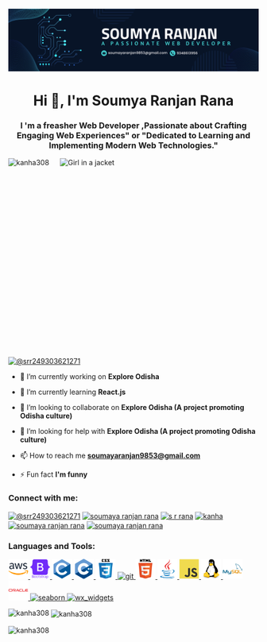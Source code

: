 ![logo](https://github.com/kanha308/kanha308/blob/main/Blue%20and%20White%20Modern%20Marketing%20Manager%20LinkedIn%20banner.png)
<h1 align="center">Hi 👋, I'm Soumya Ranjan Rana</h1>
<h3 align="center">I 'm a freasher Web Developer ,Passionate about Crafting Engaging Web Experiences" or "Dedicated to Learning and Implementing Modern Web Technologies."</h3>

<img align="right" src="https://gifdb.com/images/high/animated-man-computer-coding-nae6mec378lsg1i3.gif" alt="Girl in a jacket" width="400" height="400">


<p align="left"> <img src="https://komarev.com/ghpvc/?username=kanha308&label=Profile%20views&color=0e75b6&style=flat" alt="kanha308" /> </p>

<p align="left"> <a href="https://twitter.com/@srr249303621271" target="blank"><img src="https://img.shields.io/twitter/follow/@srr249303621271?logo=twitter&style=for-the-badge" alt="@srr249303621271" /></a> </p>

- 🔭 I’m currently working on **Explore Odisha**

- 🌱 I’m currently learning **React.js**

- 👯 I’m looking to collaborate on **Explore Odisha  (A project promoting Odisha culture)**

- 🤝 I’m looking for help with **Explore Odisha  (A project promoting Odisha culture)**

- 📫 How to reach me **soumayaranjan9853@gmail.com**

- ⚡ Fun fact **I'm funny**

<h3 align="left">Connect with me:</h3>
<p align="left">
<a href="https://twitter.com/@srr249303621271" target="blank"><img align="center" src="https://raw.githubusercontent.com/rahuldkjain/github-profile-readme-generator/master/src/images/icons/Social/twitter.svg" alt="@srr249303621271" height="30" width="40" /></a>
<a href="https://linkedin.com/in/soumaya ranjan rana" target="blank"><img align="center" src="https://raw.githubusercontent.com/rahuldkjain/github-profile-readme-generator/master/src/images/icons/Social/linked-in-alt.svg" alt="soumaya ranjan rana" height="30" width="40" /></a>
<a href="https://fb.com/s r rana" target="blank"><img align="center" src="https://raw.githubusercontent.com/rahuldkjain/github-profile-readme-generator/master/src/images/icons/Social/facebook.svg" alt="s r rana" height="30" width="40" /></a>
<a href="https://instagram.com/kanha" target="blank"><img align="center" src="https://raw.githubusercontent.com/rahuldkjain/github-profile-readme-generator/master/src/images/icons/Social/instagram.svg" alt="kanha" height="30" width="40" /></a>
<a href="https://www.hackerrank.com/soumaya ranjan rana" target="blank"><img align="center" src="https://raw.githubusercontent.com/rahuldkjain/github-profile-readme-generator/master/src/images/icons/Social/hackerrank.svg" alt="soumaya ranjan rana" height="30" width="40" /></a>
<a href="https://auth.geeksforgeeks.org/user/soumaya ranjan rana" target="blank"><img align="center" src="https://raw.githubusercontent.com/rahuldkjain/github-profile-readme-generator/master/src/images/icons/Social/geeks-for-geeks.svg" alt="soumaya ranjan rana" height="20" width="20" /></a>
</p>

<h3 align="left">Languages and Tools:</h3>
<p align="left"> <a href="https://aws.amazon.com" target="_blank" rel="noreferrer"> <img src="https://raw.githubusercontent.com/devicons/devicon/master/icons/amazonwebservices/amazonwebservices-original-wordmark.svg" alt="aws" width="40" height="40"/> </a> <a href="https://getbootstrap.com" target="_blank" rel="noreferrer"> <img src="https://raw.githubusercontent.com/devicons/devicon/master/icons/bootstrap/bootstrap-plain-wordmark.svg" alt="bootstrap" width="40" height="40"/> </a> <a href="https://www.cprogramming.com/" target="_blank" rel="noreferrer"> <img src="https://raw.githubusercontent.com/devicons/devicon/master/icons/c/c-original.svg" alt="c" width="40" height="40"/> </a> <a href="https://www.w3schools.com/cpp/" target="_blank" rel="noreferrer"> <img src="https://raw.githubusercontent.com/devicons/devicon/master/icons/cplusplus/cplusplus-original.svg" alt="cplusplus" width="40" height="40"/> </a> <a href="https://www.w3schools.com/css/" target="_blank" rel="noreferrer"> <img src="https://raw.githubusercontent.com/devicons/devicon/master/icons/css3/css3-original-wordmark.svg" alt="css3" width="40" height="40"/> </a> <a href="https://git-scm.com/" target="_blank" rel="noreferrer"> <img src="https://www.vectorlogo.zone/logos/git-scm/git-scm-icon.svg" alt="git" width="40" height="40"/> </a> <a href="https://www.w3.org/html/" target="_blank" rel="noreferrer"> <img src="https://raw.githubusercontent.com/devicons/devicon/master/icons/html5/html5-original-wordmark.svg" alt="html5" width="40" height="40"/> </a> <a href="https://www.java.com" target="_blank" rel="noreferrer"> <img src="https://raw.githubusercontent.com/devicons/devicon/master/icons/java/java-original.svg" alt="java" width="40" height="40"/> </a> <a href="https://developer.mozilla.org/en-US/docs/Web/JavaScript" target="_blank" rel="noreferrer"> <img src="https://raw.githubusercontent.com/devicons/devicon/master/icons/javascript/javascript-original.svg" alt="javascript" width="40" height="40"/> </a> <a href="https://www.linux.org/" target="_blank" rel="noreferrer"> <img src="https://raw.githubusercontent.com/devicons/devicon/master/icons/linux/linux-original.svg" alt="linux" width="40" height="40"/> </a> <a href="https://www.mysql.com/" target="_blank" rel="noreferrer"> <img src="https://raw.githubusercontent.com/devicons/devicon/master/icons/mysql/mysql-original-wordmark.svg" alt="mysql" width="40" height="40"/> </a> <a href="https://www.oracle.com/" target="_blank" rel="noreferrer"> <img src="https://raw.githubusercontent.com/devicons/devicon/master/icons/oracle/oracle-original.svg" alt="oracle" width="40" height="40"/> </a> <a href="https://seaborn.pydata.org/" target="_blank" rel="noreferrer"> <img src="https://seaborn.pydata.org/_images/logo-mark-lightbg.svg" alt="seaborn" width="40" height="40"/> </a> <a href="https://www.wxwidgets.org/" target="_blank" rel="noreferrer"> <img src="https://upload.wikimedia.org/wikipedia/commons/b/bb/WxWidgets.svg" alt="wx_widgets" width="40" height="40"/> </a> </p>

<p><img align="left" src="https://github-readme-stats.vercel.app/api/top-langs?username=kanha308&show_icons=true&locale=en&layout=compact" alt="kanha308" /></p>

<p>&nbsp;<img align="center" src="https://github-readme-stats.vercel.app/api?username=kanha308&show_icons=true&locale=en" alt="kanha308" /></p>

<p><img align="center" src="https://github-readme-streak-stats.herokuapp.com/?user=kanha308&" alt="kanha308" /></p>

